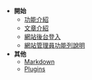 * **開始**
    * [功能介紹](introduce.md)
    * [文章介紹](article.md)
    * [網站後台登入](introduce.md)
    * [網站管理員功能列說明](introduce.md)
* **其他**
    * [Markdown](markdown.md "The is <title>")
    * [Plugins](plugins.md "Plugins")
